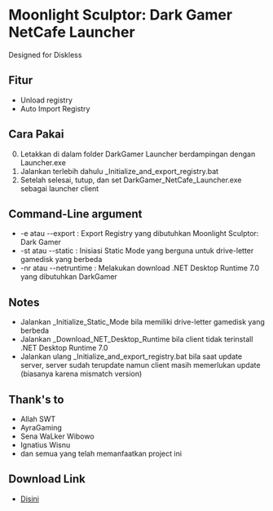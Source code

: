 # Moonlight Sculptor: Dark Gamer NetCafe Launcher
Designed for Diskless

## Fitur
- Unload registry
- Auto Import Registry

## Cara Pakai
0. Letakkan di dalam folder DarkGamer Launcher berdampingan dengan Launcher.exe
1. Jalankan terlebih dahulu _Initialize_and_export_registry.bat
2. Setelah selesai, tutup, dan set DarkGamer_NetCafe_Launcher.exe sebagai launcher client

## Command-Line argument
- -e atau --export : Export Registry yang dibutuhkan Moonlight Sculptor: Dark Gamer
- -st atau --static : Inisiasi Static Mode yang berguna untuk drive-letter gamedisk yang berbeda
- -nr atau --netruntime : Melakukan download .NET Desktop Runtime 7.0 yang dibutuhkan DarkGamer

## Notes
- Jalankan _Initialize_Static_Mode bila memiliki drive-letter gamedisk yang berbeda
- Jalankan _Download_NET_Desktop_Runtime bila client tidak terinstall .NET Desktop Runtime 7.0
- Jalankan ulang _Initialize_and_export_registry.bat bila saat update server, server sudah terupdate namun client masih memerlukan update (biasanya karena mismatch version)

## Thank's to
- Allah SWT
- AyraGaming
- Sena WaLker Wibowo
- Ignatius Wisnu
- dan semua yang telah memanfaatkan project ini

## Download Link
- [Disini](https://github.com/fahmiyufrizal/darkgamer/releases)
